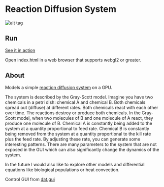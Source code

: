 # Reaction Diffusion System
![alt tag](rd_demo.gif)

## Run

[See it in action](https://lemmingapex.github.io/reaction-diffusion/)

Open index.html in a web browser that supports webgl2 or greater.

## About

Models a simple [reaction diffusion system](https://en.wikipedia.org/wiki/Reaction%E2%80%93diffusion_system) on a GPU.

The system is described by the Gray-Scott model. Imagine you have two chemicals in a petri dish: chemical A and chemical B.  Both chemicals spread out (diffuse) at different rates.  Both chemicals react with each other over time.  The reactions destroy or produce both chemicals.  In the Gray-Scott model, when two molecules of B and one molecule of A react, they produce one molecule of B.  Chemical A is constantly being added to the system at a quantity proportional to feed rate.  Chemical B is constantly being removed from the system at a quantity proportional to the kill rate plus the feed rate.  By adjusting these rate, you can generate some interesting patterns.  There are many parameters to the system that are not exposed in the GUI which can also significantly change the dynamics of the system.

In the future I would also like to explore other models and differential equations like biological populations or heat convection.

Control GUI from [dat.gui](https://github.com/dataarts/dat.gui)
